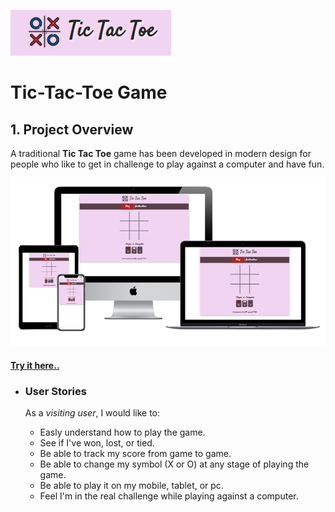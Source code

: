 ![Game logo](media/logo.PNG)

# Tic-Tac-Toe Game

## 1. Project Overview
A traditional **Tic Tac Toe** game has been developed in modern design for people who like to get in challenge to play against a computer and have fun.

![Project layout](media/gameLayout.PNG)
#### [Try it here..](https://amal-bb.github.io/Tic-Tac-Toe-Game/)

+ ### **User Stories**

   As a *visiting user*, I would like to:

  * Easly understand how to play the game.
  * See if I've won, lost, or tied.
  * Be able to track my score from game to game.
  * Be able to change my symbol (X or O) at any stage of playing the game.
  * Be able to play it on my mobile, tablet, or pc.
  * Feel I'm in the real challenge while playing against a computer.


